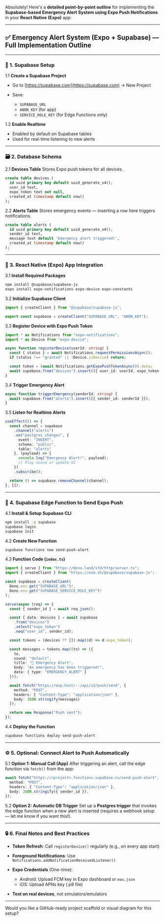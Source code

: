 Absolutely! Here's a **detailed point-by-point outline** for implementing the **Supabase-based Emergency Alert System using Expo Push Notifications** in your **React Native (Expo)** app:

---

## ✅ Emergency Alert System (Expo + Supabase) — Full Implementation Outline

---

### **🔧 1. Supabase Setup**

1.1 **Create a Supabase Project**

* Go to [https://supabase.com](https://supabase.com) → New Project
* Save:

  * `SUPABASE_URL`
  * `ANON_KEY` (for app)
  * `SERVICE_ROLE_KEY` (for Edge Functions only)

1.2 **Enable Realtime**

* Enabled by default on Supabase tables
* Used for real-time listening to new alerts

---

### **🗃️ 2. Database Schema**

2.1 **Devices Table**
Stores Expo push tokens for all devices.

```sql
create table devices (
  id uuid primary key default uuid_generate_v4(),
  user_id text,
  expo_token text not null,
  created_at timestamp default now()
);
```

2.2 **Alerts Table**
Stores emergency events — inserting a row here triggers notifications.

```sql
create table alerts (
  id uuid primary key default uuid_generate_v4(),
  sender_id text,
  message text default 'Emergency alert triggered!',
  created_at timestamp default now()
);
```

---

### **📱 3. React Native (Expo) App Integration**

3.1 **Install Required Packages**

```bash
npm install @supabase/supabase-js
expo install expo-notifications expo-device expo-constants
```

3.2 **Initialize Supabase Client**

```ts
import { createClient } from "@supabase/supabase-js";

export const supabase = createClient("SUPABASE_URL", "ANON_KEY");
```

3.3 **Register Device with Expo Push Token**

```ts
import * as Notifications from "expo-notifications";
import * as Device from "expo-device";

async function registerDevice(userId: string) {
  const { status } = await Notifications.requestPermissionsAsync();
  if (status !== "granted" || !Device.isDevice) return;

  const token = (await Notifications.getExpoPushTokenAsync()).data;
  await supabase.from("devices").insert([{ user_id: userId, expo_token: token }]);
}
```

3.4 **Trigger Emergency Alert**

```ts
async function triggerEmergency(senderId: string) {
  await supabase.from("alerts").insert([{ sender_id: senderId }]);
}
```

3.5 **Listen for Realtime Alerts**

```ts
useEffect(() => {
  const channel = supabase
    .channel("alerts")
    .on("postgres_changes", {
      event: "INSERT",
      schema: "public",
      table: "alerts"
    }, (payload) => {
      console.log("Emergency Alert!", payload);
      // Play sound or update UI
    })
    .subscribe();

  return () => supabase.removeChannel(channel);
}, []);
```

---

### **🧠 4. Supabase Edge Function to Send Expo Push**

4.1 **Install & Setup Supabase CLI**

```bash
npm install -g supabase
supabase login
supabase init
```

4.2 **Create New Function**

```bash
supabase functions new send-push-alert
```

4.3 **Function Code (`index.ts`)**

```ts
import { serve } from "https://deno.land/std/http/server.ts";
import { createClient } from "https://esm.sh/@supabase/supabase-js";

const supabase = createClient(
  Deno.env.get("SUPABASE_URL")!,
  Deno.env.get("SUPABASE_SERVICE_ROLE_KEY")!
);

serve(async (req) => {
  const { sender_id } = await req.json();

  const { data: devices } = await supabase
    .from("devices")
    .select("expo_token")
    .neq("user_id", sender_id);

  const tokens = (devices ?? []).map((d) => d.expo_token);

  const messages = tokens.map((to) => ({
    to,
    sound: "default",
    title: "🚨 Emergency Alert",
    body: "An emergency has been triggered!",
    data: { type: "EMERGENCY_ALERT" }
  }));

  await fetch("https://exp.host/--/api/v2/push/send", {
    method: "POST",
    headers: { "Content-Type": "application/json" },
    body: JSON.stringify(messages)
  });

  return new Response("Push sent");
});
```

4.4 **Deploy the Function**

```bash
supabase functions deploy send-push-alert
```

---

### **⚙️ 5. Optional: Connect Alert to Push Automatically**

5.1 **Option 1: Manual Call (App)**
After triggering an alert, call the edge function via `fetch()` from the app:

```ts
await fetch("https://<project>.functions.supabase.co/send-push-alert", {
  method: "POST",
  headers: { "Content-Type": "application/json" },
  body: JSON.stringify({ sender_id }),
});
```

5.2 **Option 2: Automatic DB Trigger**
Set up a **Postgres trigger** that invokes the edge function when a new alert is inserted (requires a webhook setup — let me know if you want this!).

---

### **🔒 6. Final Notes and Best Practices**

* **Token Refresh**: Call `registerDevice()` regularly (e.g., on every app start)
* **Foreground Notifications**: Use `Notifications.addNotificationReceivedListener()`
* **Expo Credentials** (One-time):

  * Android: Upload FCM key in Expo dashboard or `eas.json`
  * iOS: Upload APNs key (.p8 file)
* **Test on real devices**, not simulators/emulators

---

Would you like a GitHub-ready project scaffold or visual diagram for this setup?

